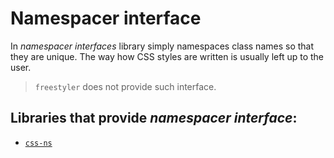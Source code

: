 # Namespacer interface

In *namespacer interfaces* library simply namespaces class names so that they are unique.
The way how CSS styles are written is usually left up to the user.

> `freestyler` does not provide such interface.


## Libraries that provide *namespacer interface*:

  - [`css-ns`][lib-css-ns]

[lib-css-ns]: https://github.com/jareware/css-ns
